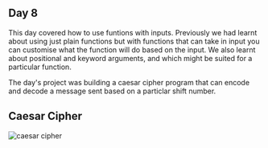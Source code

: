 ## Day 8

This day covered how to use funtions with inputs. Previously we had learnt about using just plain functions but with functions that can take in input you can customise what the function  will do based on the input. 
We also learnt about positional and  keyword arguments, and which might be suited for a particular function.

The day's project was building a caesar cipher program that can encode and decode a message sent based on a particlar shift number.

## Caesar Cipher

![caesar cipher](caesar_cipher.gif)